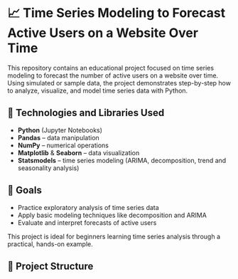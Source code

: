 # 📈 Time Series Modeling to Forecast Active Users on a Website Over Time

This repository contains an educational project focused on time series modeling to forecast the number of active users on a website over time. Using simulated or sample data, the project demonstrates step-by-step how to analyze, visualize, and model time series data with Python.

## 🔧 Technologies and Libraries Used

- **Python** (Jupyter Notebooks)
- **Pandas** – data manipulation  
- **NumPy** – numerical operations  
- **Matplotlib** & **Seaborn** – data visualization  
- **Statsmodels** – time series modeling (ARIMA, decomposition, trend and seasonality analysis)

## 🎯 Goals

- Practice exploratory analysis of time series data  
- Apply basic modeling techniques like decomposition and ARIMA  
- Evaluate and interpret forecasts of active users  

This project is ideal for beginners learning time series analysis through a practical, hands-on example.

## 📁 Project Structure
